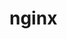 <!-- generated by markdown-notes-tree -->

# nginx

<!-- optional markdown-notes-tree directory description starts here -->

<!-- optional markdown-notes-tree directory description ends here -->
